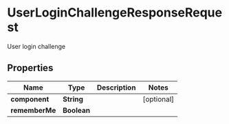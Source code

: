 

# UserLoginChallengeResponseRequest

User login challenge

## Properties

| Name | Type | Description | Notes |
|------------ | ------------- | ------------- | -------------|
|**component** | **String** |  |  [optional] |
|**rememberMe** | **Boolean** |  |  |




